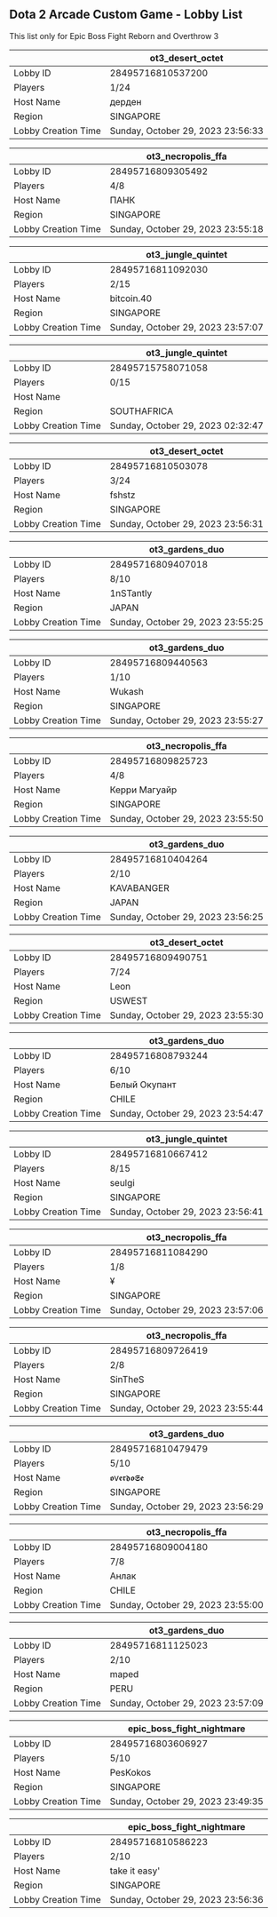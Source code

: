 ## Dota 2 Arcade Custom Game - Lobby List

This list only for Epic Boss Fight Reborn and Overthrow 3

|  | ot3_desert_octet |
| ------ | ------ |
| Lobby ID | 28495716810537200 |
| Players | 1/24 |
| Host Name | дерден |
| Region | SINGAPORE |
| Lobby Creation Time | Sunday, October 29, 2023 23:56:33 |


|  | ot3_necropolis_ffa |
| ------ | ------ |
| Lobby ID | 28495716809305492 |
| Players | 4/8 |
| Host Name | ПАНК |
| Region | SINGAPORE |
| Lobby Creation Time | Sunday, October 29, 2023 23:55:18 |


|  | ot3_jungle_quintet |
| ------ | ------ |
| Lobby ID | 28495716811092030 |
| Players | 2/15 |
| Host Name | bitcoin.40 |
| Region | SINGAPORE |
| Lobby Creation Time | Sunday, October 29, 2023 23:57:07 |


|  | ot3_jungle_quintet |
| ------ | ------ |
| Lobby ID | 28495715758071058 |
| Players | 0/15 |
| Host Name |  |
| Region | SOUTHAFRICA |
| Lobby Creation Time | Sunday, October 29, 2023 02:32:47 |


|  | ot3_desert_octet |
| ------ | ------ |
| Lobby ID | 28495716810503078 |
| Players | 3/24 |
| Host Name | fshstz |
| Region | SINGAPORE |
| Lobby Creation Time | Sunday, October 29, 2023 23:56:31 |


|  | ot3_gardens_duo |
| ------ | ------ |
| Lobby ID | 28495716809407018 |
| Players | 8/10 |
| Host Name | 1nSTantly |
| Region | JAPAN |
| Lobby Creation Time | Sunday, October 29, 2023 23:55:25 |


|  | ot3_gardens_duo |
| ------ | ------ |
| Lobby ID | 28495716809440563 |
| Players | 1/10 |
| Host Name | Wukash |
| Region | SINGAPORE |
| Lobby Creation Time | Sunday, October 29, 2023 23:55:27 |


|  | ot3_necropolis_ffa |
| ------ | ------ |
| Lobby ID | 28495716809825723 |
| Players | 4/8 |
| Host Name | Керри Магуайр |
| Region | SINGAPORE |
| Lobby Creation Time | Sunday, October 29, 2023 23:55:50 |


|  | ot3_gardens_duo |
| ------ | ------ |
| Lobby ID | 28495716810404264 |
| Players | 2/10 |
| Host Name | KAVABANGER |
| Region | JAPAN |
| Lobby Creation Time | Sunday, October 29, 2023 23:56:25 |


|  | ot3_desert_octet |
| ------ | ------ |
| Lobby ID | 28495716809490751 |
| Players | 7/24 |
| Host Name | Leon |
| Region | USWEST |
| Lobby Creation Time | Sunday, October 29, 2023 23:55:30 |


|  | ot3_gardens_duo |
| ------ | ------ |
| Lobby ID | 28495716808793244 |
| Players | 6/10 |
| Host Name | Белый Окупант |
| Region | CHILE |
| Lobby Creation Time | Sunday, October 29, 2023 23:54:47 |


|  | ot3_jungle_quintet |
| ------ | ------ |
| Lobby ID | 28495716810667412 |
| Players | 8/15 |
| Host Name | seulgi |
| Region | SINGAPORE |
| Lobby Creation Time | Sunday, October 29, 2023 23:56:41 |


|  | ot3_necropolis_ffa |
| ------ | ------ |
| Lobby ID | 28495716811084290 |
| Players | 1/8 |
| Host Name | ¥ |
| Region | SINGAPORE |
| Lobby Creation Time | Sunday, October 29, 2023 23:57:06 |


|  | ot3_necropolis_ffa |
| ------ | ------ |
| Lobby ID | 28495716809726419 |
| Players | 2/8 |
| Host Name | SinTheS |
| Region | SINGAPORE |
| Lobby Creation Time | Sunday, October 29, 2023 23:55:44 |


|  | ot3_gardens_duo |
| ------ | ------ |
| Lobby ID | 28495716810479479 |
| Players | 5/10 |
| Host Name | 𝖔v𝖊𝖗𝖉𝖔𝕾𝖊 |
| Region | SINGAPORE |
| Lobby Creation Time | Sunday, October 29, 2023 23:56:29 |


|  | ot3_necropolis_ffa |
| ------ | ------ |
| Lobby ID | 28495716809004180 |
| Players | 7/8 |
| Host Name | Анлак |
| Region | CHILE |
| Lobby Creation Time | Sunday, October 29, 2023 23:55:00 |


|  | ot3_gardens_duo |
| ------ | ------ |
| Lobby ID | 28495716811125023 |
| Players | 2/10 |
| Host Name | maped |
| Region | PERU |
| Lobby Creation Time | Sunday, October 29, 2023 23:57:09 |


|  | epic_boss_fight_nightmare |
| ------ | ------ |
| Lobby ID | 28495716803606927 |
| Players | 5/10 |
| Host Name | PesKokos |
| Region | SINGAPORE |
| Lobby Creation Time | Sunday, October 29, 2023 23:49:35 |


|  | epic_boss_fight_nightmare |
| ------ | ------ |
| Lobby ID | 28495716810586223 |
| Players | 2/10 |
| Host Name | take it easy' |
| Region | SINGAPORE |
| Lobby Creation Time | Sunday, October 29, 2023 23:56:36 |


